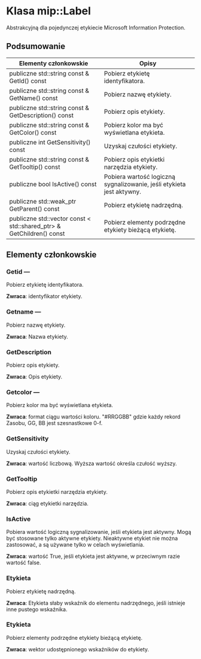 # <a name="class-miplabel"></a>Klasa mip::Label 
Abstrakcyjną dla pojedynczej etykiecie Microsoft Information Protection.
  
## <a name="summary"></a>Podsumowanie
 Elementy członkowskie                        | Opisy                                
--------------------------------|---------------------------------------------
 publiczne std::string const & GetId() const  |  Pobierz etykietę identyfikatora.
 publiczne std::string const & GetName() const  |  Pobierz nazwę etykiety.
 publiczne std::string const & GetDescription() const  |  Pobierz opis etykiety.
 publiczne std::string const & GetColor() const  |  Pobierz kolor ma być wyświetlana etykieta.
 publiczne int GetSensitivity() const  |  Uzyskaj czułości etykiety.
 publiczne std::string const & GetTooltip() const  |  Pobierz opis etykietki narzędzia etykiety.
 publiczne bool IsActive() const  |  Pobiera wartość logiczną sygnalizowanie, jeśli etykieta jest aktywny.
publiczne std::weak_ptr<Label> GetParent() const  |  Pobierz etykietę nadrzędną.
publiczne std::vector const < std::shared_ptr<Label>> & GetChildren() const  |  Pobierz elementy podrzędne etykiety bieżącą etykietę.
  
## <a name="members"></a>Elementy członkowskie
  
### <a name="getid"></a>Getid —
Pobierz etykietę identyfikatora.

  
**Zwraca**: identyfikator etykiety.
  
### <a name="getname"></a>Getname —
Pobierz nazwę etykiety.

  
**Zwraca**: Nazwa etykiety.
  
### <a name="getdescription"></a>GetDescription
Pobierz opis etykiety.

  
**Zwraca**: Opis etykiety.
  
### <a name="getcolor"></a>Getcolor —
Pobierz kolor ma być wyświetlana etykieta.

  
**Zwraca**: format ciągu wartości koloru. "#RRGGBB" gdzie każdy rekord Zasobu, GG, BB jest szesnastkowe 0-f.
  
### <a name="getsensitivity"></a>GetSensitivity
Uzyskaj czułości etykiety.

  
**Zwraca**: wartość liczbową. Wyższa wartość określa czułość wyższy.
  
### <a name="gettooltip"></a>GetTooltip
Pobierz opis etykietki narzędzia etykiety.

  
**Zwraca**: ciąg etykietki narzędzia.
  
### <a name="isactive"></a>IsActive
Pobiera wartość logiczną sygnalizowanie, jeśli etykieta jest aktywny.
Mogą być stosowane tylko aktywne etykiety. Nieaktywne etykiet nie można zastosować, a są używane tylko w celach wyświetlania. 

  
**Zwraca**: wartość True, jeśli etykieta jest aktywne, w przeciwnym razie wartość false.
  
### <a name="label"></a>Etykieta
Pobierz etykietę nadrzędną.

  
**Zwraca**: Etykieta słaby wskaźnik do elementu nadrzędnego, jeśli istnieje inne pustego wskaźnika.
  
### <a name="label"></a>Etykieta
Pobierz elementy podrzędne etykiety bieżącą etykietę.

  
**Zwraca**: wektor udostępnionego wskaźników do etykiety.